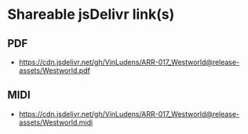 # Shareable jsDelivr link(s)
## PDF
- https://cdn.jsdelivr.net/gh/VinLudens/ARR-017_Westworld@release-assets/Westworld.pdf
## MIDI
- https://cdn.jsdelivr.net/gh/VinLudens/ARR-017_Westworld@release-assets/Westworld.midi
